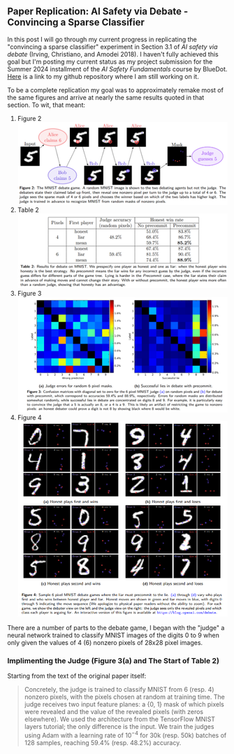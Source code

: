 ## Paper Replication: AI Safety via Debate - Convincing a Sparse Classifier

In this post I will go through my current progress in replicating the "convincing a sparse classifier" experiment in Section 3.1 of _AI safety via debate_ (Irving, Christiano, and Amodei 2018).
I haven't fully achieved this goal but I'm posting my current status as my project submission for the Summer 2024 installment of the _AI Safety Fundamentals_ course by BlueDot. [Here](https://github.com/Jackmastr/debate-game-replication) is a link to my github repository where I am still working on it.

To be a complete replication my goal was to approximately remake most of the same figures and arrive at nearly the same results quoted in that section. To wit, that meant:
1. Figure 2 ![Figure 2](../images/AI_safety_via_debate_fig2.png)
2. Table 2 ![Table 2](../images/AI_safety_via_debate_tab2.png)
3. Figure 3 ![Figure 3](../images/AI_safety_via_debate_fig3.png)
4. Figure 4 ![Figure 4](../images/AI_safety_via_debate_fig4.png)

There are a number of parts to the debate game, I began with the "judge" a neural network trained to classify MNIST images of the digits 0 to 9 when only given the values of 4 (6) nonzero pixels of 28x28 pixel images.

### Implimenting the Judge (Figure 3(a) and The Start of Table 2)
Starting from the text of the original paper itself:
> Concretely, the judge is trained to classify MNIST from 6 (resp. 4) nonzero pixels, with the pixels chosen at random at training time. The judge receives two input feature planes: a {0, 1} mask of which pixels were revealed and the value of the revealed pixels (with zeros elsewhere). We used the architecture from the TensorFlow MNIST layers tutorial; the only difference is the input. We train the judges using Adam with a learning rate of $10^{−4}$ for 30k (resp. 50k) batches of 128 samples, reaching 59.4% (resp. 48.2%) accuracy.
